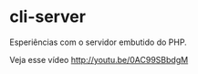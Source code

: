 cli-server
==========

Esperiências com o servidor embutido do PHP.

Veja esse vídeo http://youtu.be/0AC99SBbdgM
